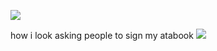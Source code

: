 ![](https://komarev.com/ghpvc/?username=piercedskin&color=203354&label=witnesses&base=1000) 

how i look asking people to sign my atabook 
![](https://71781816.carrd.co/assets/images/image11.jpg?v=4b58b513)

